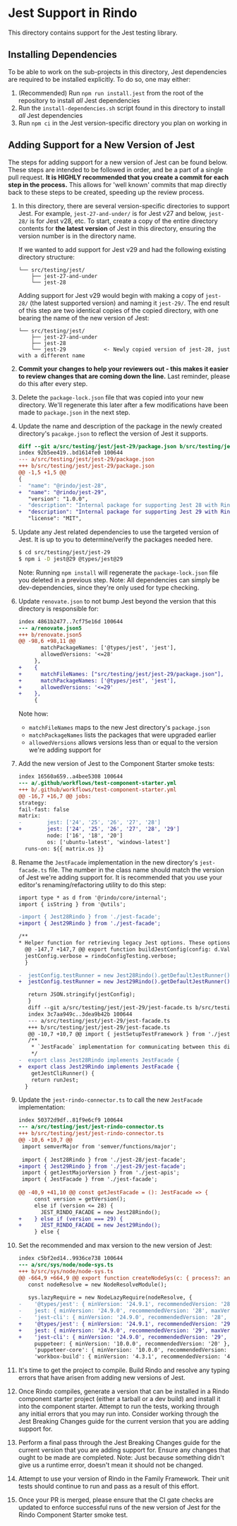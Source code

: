 # Jest Support in Rindo

This directory contains support for the Jest testing library.

## Installing Dependencies

To be able to work on the sub-projects in this directory, Jest dependencies are required to be installed explicitly.
To do so, one may either:
1. (Recommended) Run `npm run install.jest` from the root of the repository to install _all_ Jest dependencies
1. Run the `install-dependencies.sh` script found in this directory to install _all_ Jest dependencies
1. Run `npm ci` in the Jest version-specific directory you plan on working in

## Adding Support for a New Version of Jest

The steps for adding support for a new version of Jest can be found below.
These steps are intended to be followed in order, and be a part of a single pull request.
**It is HIGHLY recommended that you create a commit for each step in the process.**
This allows for 'well known' commits that map directly back to these steps to be created, speeding up the review process.

1. In this directory, there are several version-specific directories to support Jest.
   For example, `jest-27-and-under/` is for Jest v27 and below, `jest-28/` is for Jest v28, etc.
   To start, create a copy of the entire directory contents for **the latest version** of Jest in this directory, ensuring the version number is in the directory name.
   
   If we wanted to add support for Jest v29 and had the following existing directory structure:
   ```
   └── src/testing/jest/
       ├── jest-27-and-under
       └── jest-28
   ```
   Adding support for Jest v29 would begin with making a copy of `jest-28/` (the latest supported version) and naming it `jest-29/`.
   The end result of this step are two identical copies of the copied directory, with one bearing the name of the new version of Jest:
   ```
   └── src/testing/jest/
       ├── jest-27-and-under
       ├── jest-28
       └── jest-29            <- Newly copied version of jest-28, just with a different name
   ``` 

1. **Commit your changes to help your reviewers out - this makes it easier to review changes that are coming down the line.**
   Last reminder, please do this after every step.
1. Delete the `package-lock.json` file that was copied into your new directory.
   We'll regenerate this later after a few modifications have been made to `package.json` in the next step.
1. Update the name and description of the package in the newly created directory's `pacakge.json` to reflect the version of Jest it supports.
    ```diff
    diff --git a/src/testing/jest/jest-29/package.json b/src/testing/jest/jest-29/package.json
    index 92b5ee419..bd1614fe0 100644
    --- a/src/testing/jest/jest-29/package.json
    +++ b/src/testing/jest/jest-29/package.json
    @@ -1,5 +1,5 @@
    {
    -  "name": "@rindo/jest-28",
    +  "name": "@rindo/jest-29",
       "version": "1.0.0",
    -  "description": "Internal package for supporting Jest 28 with Rindo",
    +  "description": "Internal package for supporting Jest 29 with Rindo",
       "license": "MIT",
    
    ```
1. Update any Jest related dependencies to use the targeted version of Jest.
   It is up to you to determine/verify the packages needed here.
   ```bash
   $ cd src/testing/jest/jest-29
   $ npm i -D jest@29 @types/jest@29
   ```
   Note: Running `npm install` will regenerate the `package-lock.json` file you deleted in a previous step.
   Note: All dependencies can simply be dev-dependencies, since they're only used for type checking.
1. Update `renovate.json` to not bump Jest beyond the version that this directory is responsible for:
    ```diff
    index 4861b2477..7cf75e16d 100644
    --- a/renovate.json5
    +++ b/renovate.json5
    @@ -98,6 +98,11 @@
           matchPackageNames: ['@types/jest', 'jest'],
           allowedVersions: '<=28'
         },
    +    {
    +      matchFileNames: ["src/testing/jest/jest-29/package.json"],
    +      matchPackageNames: ['@types/jest', 'jest'],
    +      allowedVersions: '<=29'
    +    },
         {
    
    ```
   Note how:
   - `matchFileNames` maps to the new Jest directory's `package.json`
   - `matchPackageNames` lists the packages that were upgraded earlier
   - `allowedVersions` allows versions less than or equal to the version we're adding support for
1. Add the new version of Jest to the Component Starter smoke tests:
    ```diff
   index 16560a659..a4bee5308 100644
    --- a/.github/workflows/test-component-starter.yml
    +++ b/.github/workflows/test-component-starter.yml
    @@ -16,7 +16,7 @@ jobs:
    strategy:
    fail-fast: false
    matrix:
    -        jest: ['24', '25', '26', '27', '28']
    +        jest: ['24', '25', '26', '27', '28', '29']
             node: ['16', '18', '20']
             os: ['ubuntu-latest', 'windows-latest']
      runs-on: ${{ matrix.os }}
   ```
1. Rename the `JestFacade` implementation in the new directory's `jest-facade.ts` file.
   The number in the class name should match the version of Jest we're adding support for.
   It is recommended that you use your editor's renaming/refactoring utility to do this step:
    ```diff
    import type * as d from '@rindo/core/internal';
    import { isString } from '@utils';
    
    -import { Jest28Rindo } from './jest-facade';
    +import { Jest29Rindo } from './jest-facade';
    
    /**
    * Helper function for retrieving legacy Jest options. These options have been provided as defaults to Rindo users
      @@ -147,7 +147,7 @@ export function buildJestConfig(config: d.ValidatedConfig): string {
      jestConfig.verbose = rindoConfigTesting.verbose;
      }
    
    -  jestConfig.testRunner = new Jest28Rindo().getDefaultJestRunner();
    +  jestConfig.testRunner = new Jest29Rindo().getDefaultJestRunner();
    
       return JSON.stringify(jestConfig);
       }
       diff --git a/src/testing/jest/jest-29/jest-facade.ts b/src/testing/jest/jest-29/jest-facade.ts
       index 3c7aa949c..3dea9b42b 100644
       --- a/src/testing/jest/jest-29/jest-facade.ts
       +++ b/src/testing/jest/jest-29/jest-facade.ts
       @@ -10,7 +10,7 @@ import { jestSetupTestFramework } from './jest-setup-test-framework';
       /**
        * `JestFacade` implementation for communicating between this directory's version of Jest and Rindo
        */
    -  export class Jest28Rindo implements JestFacade {
    +  export class Jest29Rindo implements JestFacade {
        getJestCliRunner() {
        return runJest;
      }
    
    ```
1. Update the `jest-rindo-connector.ts` to call the new `JestFacade` implementation:
    ```diff
    index 50372d9df..81f9e6cf9 100644
    --- a/src/testing/jest/jest-rindo-connector.ts
    +++ b/src/testing/jest/jest-rindo-connector.ts
    @@ -10,6 +10,7 @@
     import semverMajor from 'semver/functions/major';
     
     import { Jest28Rindo } from './jest-28/jest-facade';
    +import { Jest29Rindo } from './jest-29/jest-facade';
     import { getJestMajorVersion } from './jest-apis';
     import { JestFacade } from './jest-facade';
     
    @@ -40,9 +41,10 @@ const getJestFacade = (): JestFacade => {
         const version = getVersion();
         else if (version <= 28) {
           JEST_RINDO_FACADE = new Jest28Rindo();
    +    } else if (version === 29) {
    +      JEST_RINDO_FACADE = new Jest29Rindo();
         } else {
    
    ```
1. Set the recommended and max version to the new version of Jest:
    ```diff
    index c5bf2ed14..9936ce738 100644
    --- a/src/sys/node/node-sys.ts
    +++ b/src/sys/node/node-sys.ts
    @@ -664,9 +664,9 @@ export function createNodeSys(c: { process?: any; logger?: Logger } = {}): Compi
       const nodeResolve = new NodeResolveModule();
     
       sys.lazyRequire = new NodeLazyRequire(nodeResolve, {
    -    '@types/jest': { minVersion: '24.9.1', recommendedVersion: '28', maxVersion: '28.0.0' },
    -    jest: { minVersion: '24.9.0', recommendedVersion: '28', maxVersion: '28.0.0' },
    -    'jest-cli': { minVersion: '24.9.0', recommendedVersion: '28', maxVersion: '28.0.0' },
    +    '@types/jest': { minVersion: '24.9.1', recommendedVersion: '29', maxVersion: '29.0.0' },
    +    jest: { minVersion: '24.9.0', recommendedVersion: '29', maxVersion: '29.0.0' },
    +    'jest-cli': { minVersion: '24.9.0', recommendedVersion: '29', maxVersion: '29.0.0' },
         puppeteer: { minVersion: '10.0.0', recommendedVersion: '20' },
         'puppeteer-core': { minVersion: '10.0.0', recommendedVersion: '20' },
         'workbox-build': { minVersion: '4.3.1', recommendedVersion: '4.3.1' },
    ```
1. It's time to get the project to compile.
   Build Rindo and resolve any typing errors that have arisen from adding new versions of Jest.
1. Once Rindo compiles, generate a version that can be installed in a Rindo component starter project (either a tarball or a dev build) and install it into the component starter.
   Attempt to run the tests, working through any initial errors that you may run into.
   Consider working through the Jest Breaking Changes guide for the current version that you are adding support for.
1. Perform a final pass through the Jest Breaking Changes guide for the current version that you are adding support for.
   Ensure any changes that ought to be made are completed.
   Note: Just because something didn't give us a runtime error, doesn't mean it should not be changed.
1. Attempt to use your version of Rindo in the Family Framework.
   Their unit tests should continue to run and pass as a result of this effort.
1. Once your PR is merged, please ensure that the CI gate checks are updated to enforce successful runs of the new version of Jest for the Rindo Component Starter smoke test.
